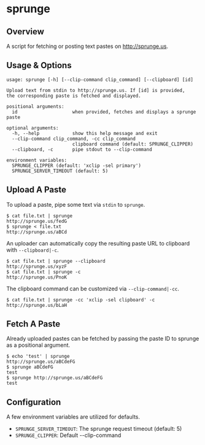 sprunge
=======

## Overview

A script for fetching or posting text pastes on http://sprunge.us.

## Usage & Options

    usage: sprunge [-h] [--clip-command clip_command] [--clipboard] [id]

    Upload text from stdin to http://sprunge.us. If [id] is provided,
    the corresponding paste is fetched and displayed.

    positional arguments:
      id                    when provided, fetches and displays a sprunge paste

    optional arguments:
      -h, --help            show this help message and exit
      --clip-command clip_command, -cc clip_command
                            clipboard command (default: SPRUNGE_CLIPPER)
      --clipboard, -c       pipe stdout to --clip-command

    environment variables:
      SPRUNGE_CLIPPER (default: 'xclip -sel primary')
      SPRUNGE_SERVER_TIMEOUT (default: 5)

## Upload A Paste

To upload a paste, pipe some text via `stdin` to `sprunge`.

    $ cat file.txt | sprunge
    http://sprunge.us/fedG
    $ sprunge < file.txt
    http://sprunge.us/aBCd

An uploader can automatically copy the resulting paste URL to clipboard with `--clipboard|-c`.

    $ cat file.txt | sprunge --clipboard
    http://sprunge.us/xyzF
    $ cat file.txt | sprunge -c
    http://sprunge.us/PnoK

The clipboard command can be customized via `--clip-command|-cc`.

    $ cat file.txt | sprunge -cc 'xclip -sel clipboard' -c
    http://sprunge.us/bLaH

## Fetch A Paste

Already uploaded pastes can be fetched by passing the paste ID to sprunge as a positional argument.

    $ echo 'test' | sprunge
    http://sprunge.us/aBCdeFG
    $ sprunge aBCdeFG
    test
    $ sprunge http://sprunge.us/aBCdeFG
    test

## Configuration

A few environment variables are utilized for defaults.

* `SPRUNGE_SERVER_TIMEOUT`: The sprunge request timeout (default: 5)
* `SPRUNGE_CLIPPER`: Default --clip-command